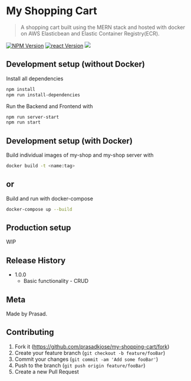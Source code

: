 # My Shopping Cart

> A shopping cart built using the MERN stack and hosted with docker on AWS Elasticbean and Elastic Container Registry(ECR).

[![NPM Version][npm-image]][npm-url]
[![react Version][react-image]][react-url]
![](header.png)

## Development setup (without Docker)

Install all dependencies

```sh
npm install
npm run install-dependencies
```

Run the Backend and Frontend with

```sh
npm run server-start
npm run start
```

## Development setup (with Docker)

Build individual images of my-shop and my-shop server with

```sh
docker build -t <name:tag>
```

## or

Build and run with docker-compose

```sh
docker-compose up --build
```

## Production setup

WIP

## Release History

- 1.0.0
  - Basic functionality - CRUD

## Meta

Made by Prasad.

## Contributing

1. Fork it (<https://github.com/prasadkjose/my-shopping-cart/fork>)
2. Create your feature branch (`git checkout -b feature/fooBar`)
3. Commit your changes (`git commit -am 'Add some fooBar'`)
4. Push to the branch (`git push origin feature/fooBar`)
5. Create a new Pull Request

<!-- Markdown link & img dfn's -->

[npm-image]: https://img.shields.io/badge/node-14.5.0-brightgreen
[npm-url]: https://npmjs.org/
[react-image]: https://img.shields.io/badge/react-6.13.1-brightgreen
[react-url]: https://reactjs.org/
